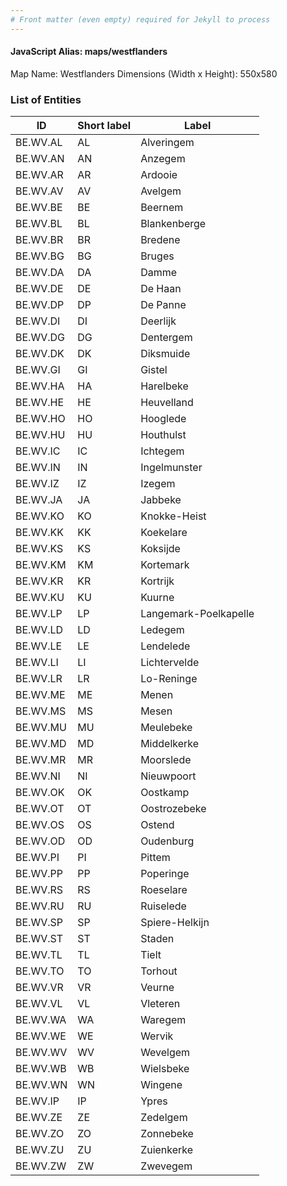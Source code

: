 ```yaml
---
# Front matter (even empty) required for Jekyll to process
---
```


#### JavaScript Alias: maps/westflanders

Map Name: Westflanders
Dimensions (Width x Height): 550x580





### List of Entities

ID | Short label | Label
---|---|---|
BE.WV.AL|AL|Alveringem
BE.WV.AN|AN|Anzegem
BE.WV.AR|AR|Ardooie
BE.WV.AV|AV|Avelgem
BE.WV.BE|BE|Beernem
BE.WV.BL|BL|Blankenberge
BE.WV.BR|BR|Bredene
BE.WV.BG|BG|Bruges
BE.WV.DA|DA|Damme
BE.WV.DE|DE|De Haan
BE.WV.DP|DP|De Panne
BE.WV.DI|DI|Deerlijk
BE.WV.DG|DG|Dentergem
BE.WV.DK|DK|Diksmuide
BE.WV.GI|GI|Gistel
BE.WV.HA|HA|Harelbeke
BE.WV.HE|HE|Heuvelland
BE.WV.HO|HO|Hooglede
BE.WV.HU|HU|Houthulst
BE.WV.IC|IC|Ichtegem
BE.WV.IN|IN|Ingelmunster
BE.WV.IZ|IZ|Izegem
BE.WV.JA|JA|Jabbeke
BE.WV.KO|KO|Knokke-Heist
BE.WV.KK|KK|Koekelare
BE.WV.KS|KS|Koksijde
BE.WV.KM|KM|Kortemark
BE.WV.KR|KR|Kortrijk
BE.WV.KU|KU|Kuurne
BE.WV.LP|LP|Langemark-Poelkapelle
BE.WV.LD|LD|Ledegem
BE.WV.LE|LE|Lendelede
BE.WV.LI|LI|Lichtervelde
BE.WV.LR|LR|Lo-Reninge
BE.WV.ME|ME|Menen
BE.WV.MS|MS|Mesen
BE.WV.MU|MU|Meulebeke
BE.WV.MD|MD|Middelkerke
BE.WV.MR|MR|Moorslede
BE.WV.NI|NI|Nieuwpoort
BE.WV.OK|OK|Oostkamp
BE.WV.OT|OT|Oostrozebeke
BE.WV.OS|OS|Ostend
BE.WV.OD|OD|Oudenburg
BE.WV.PI|PI|Pittem
BE.WV.PP|PP|Poperinge
BE.WV.RS|RS|Roeselare
BE.WV.RU|RU|Ruiselede
BE.WV.SP|SP|Spiere-Helkijn
BE.WV.ST|ST|Staden
BE.WV.TL|TL|Tielt
BE.WV.TO|TO|Torhout
BE.WV.VR|VR|Veurne
BE.WV.VL|VL|Vleteren
BE.WV.WA|WA|Waregem
BE.WV.WE|WE|Wervik
BE.WV.WV|WV|Wevelgem
BE.WV.WB|WB|Wielsbeke
BE.WV.WN|WN|Wingene
BE.WV.IP|IP|Ypres
BE.WV.ZE|ZE|Zedelgem
BE.WV.ZO|ZO|Zonnebeke
BE.WV.ZU|ZU|Zuienkerke
BE.WV.ZW|ZW|Zwevegem

